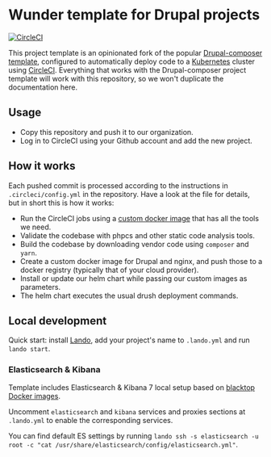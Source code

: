 # Wunder template for Drupal projects

[![CircleCI](https://circleci.com/gh/wunderio/drupal-project/tree/master.svg?style=svg)](https://circleci.com/gh/wunderio/drupal-project/tree/master)

This project template is an opinionated fork of the popular [Drupal-composer template](https://github.com/drupal-composer/drupal-project), configured to automatically deploy code to a [Kubernetes](https://kubernetes.io/) cluster using [CircleCI](https://circleci.com/). Everything that works with the Drupal-composer project template will work with this repository, so we won't duplicate the documentation here.

## Usage

- Copy this repository and push it to our organization. 
- Log in to CircleCI using your Github account and add the new project.

 
## How it works

Each pushed commit is processed according to the instructions in `.circleci/config.yml` in the repository. 
Have a look at the file for details, but in short this is how it works:

- Run the CircleCI jobs using a [custom docker image](https://github.com/wunderio/circleci-builder) that has all the tools we need.  
- Validate the codebase with phpcs and other static code analysis tools.
- Build the codebase by downloading vendor code using `composer` and `yarn`.
- Create a custom docker image for Drupal and nginx, and push those to a docker registry (typically that of your cloud provider).
- Install or update our helm chart while passing our custom images as parameters.
- The helm chart executes the usual drush deployment commands.

## Local development

Quick start: install [Lando](https://docs.devwithlando.io/), add your project's name to `.lando.yml` and run `lando start`.

### Elasticsearch & Kibana

Template includes Elasticsearch & Kibana 7 local setup based on [blacktop Docker images](https://hub.docker.com/u/blacktop).

Uncomment `elasticsearch` and `kibana` services and proxies sections at `.lando.yml` to enable the corresponding services.

You can find default ES settings by running `lando ssh -s elasticsearch -u root -c "cat /usr/share/elasticsearch/config/elasticsearch.yml"`.
